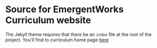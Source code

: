 # Source for EmergentWorks Curriculum website

The Jekyll theme requires that there be an `index` file at the root of the project.
You'll find to curriculum home page [here](index.md)
